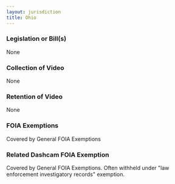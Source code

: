 ```yaml
---
layout: jurisdiction
title: Ohio
---
```


### Legislation or Bill(s)

None

### Collection of Video

None

### Retention of Video

None

### FOIA Exemptions

Covered by General FOIA Exemptions


### Related Dashcam FOIA Exemption



Covered by General FOIA Exemptions. Often withheld under &quot;law enforcement investigatory records&quot; exemption.
